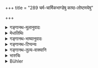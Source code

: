 +++
title = "289 चर्म-चार्मिकभाण्डेषु काष्ठ-लोष्टमयेषु"

+++

<details><summary>गङ्गानथ-मूलानुवादः</summary>

In the case or leather and leathern vessels, and in that of those made of wood or clay, the fine shall be five times their value; as also in the case of flowers, roots and fruits.—(289)
</details>

<details><summary>मेधातिथिः</summary>

**चर्मचार्मिकयोर्** द्वन्द्वं कृत्वा **भाण्ड**पदेन विशेष्येण समासः । अथ वा धार्मिकभाण्डयोर् विशेषणसमासं कृत्वा **चर्म**शब्देन द्वन्द्वः । चर्मविकाराच् **चार्मिकाणि** **भाण्डानि** कटिसूत्रवरत्रादीनि । **चर्माण्य्** अविकृतानि गवादीनां । अथ वा **चर्मभाण्डानि** केवचर्ममयानि, चर्मावनद्धानि **चार्मिकाणि** । **काष्ठमयभाण्डान्य्** उलूखलमुसलफलकादीनि । **लोष्ठो** मृद्विकारः पाषाणाकृतिः पिण्डीभूता मृत् । तन्मयानि स्वल्पपाकाधानादीनि । तन्नाशने **मूल्यात् पञ्चगुणो दण्डः** । तुष्ट्युत्पत्तिश् च स्वामिनः स्थितैव ॥ ८.२८९ ॥
</details>

<details><summary>गङ्गानथ-भाष्यानुवादः</summary>

Between ‘*carma*’ and ‘*cārmika*’ we have the copulative compound, and between the compound thus formed and the term ‘*bhāṇḍa*’ we have the Determinate Compound. Or, there is Determinate Compound between ‘*carma*’ and ‘*cārmika*,’ and Copulative Compound between the compound thus formed and the term ‘*bhāṇḍa*.’

‘*Leathern*’ means *made of leather*; and ‘leathern vessels’ meant are the leather-bottle and such other articles.

‘*Leather*’—stands for the mere *skin* of the cow and other animals, not made into anything.

Or, the term ‘*leathern vessel*’ may stand for such vessels as are made of leather only, while ‘*leathern vessel*’ for those that are only bound up with leather.

Vessels ‘*made of wood*’—the mortar, the pestle, the board and so forth.

‘*Clay*’ is a form of earth, *i.e*., earth hardened into the form of stone; and vessels made of these are the cooking utensils, etc.

In the case of damage done to these ‘*the fine shall be five times their price*’; and the satisfaction of the owner has of course got to be brought about.—(289)
</details>

<details><summary>गङ्गानथ-टिप्पन्यः</summary>

This verse is quoted in *Vivādaratnākara* (p. 352), which adds the
following notes:—‘*Cārmikam*’, ‘shoes and other leather goods,’—some
people explain that in the expressions ‘*carmacārmikam*’, the first
‘*carma*’ serves the purpose of making the meaning
clearer,—‘*kāṣṭhamayam*’, the *Prostha* and such
things,—‘*loṣṭṛamayam*’, the jar and such things,—the fine equal to five
times the value of the flowers eta is one that has been laid down by
Bṛhaspati also, but elsewhere Manu has laid down the fine to be hundred
and more times the value of the flower etc.,—and these are to be
reconciled by the view that the exact fine in each case is to be
determined by the quality of the flower etc., damaged;—it has to be
noted that the satisfaction of the injured party has to be seemed in
these cases also.

It is quoted in *Aparārka* (p. 820).
</details>

<details><summary>गङ्गानथ-तुल्य-वाक्यानि</summary>

**(verses 8.288-289)  
**

See Comparative notes for [Verse
8.288].
</details>

<details><summary>भारुचिः</summary>

एतेषां विनाशे पञ्चगुणो दण्डः, न तु तत्समः । एवं चैभ्यो ऽन्यत्र पूर्वश्लोकविधिस् तत्समो विज्ञेयः । तुष्ट्युत्पत्तिश् च व्यवस्थित एव ॥ ८.२८८ ॥
</details>

<details><summary>Bühler</summary>

289	In the case of (damage done to) leather, or to utensils of leather, of wood, or of clay, the fine (shall be) five times their value; likewise in the case of (damage to) flowers, roots, and fruit.
</details>
